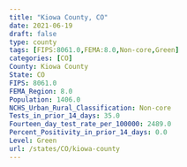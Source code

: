 ```yaml
---
title: "Kiowa County, CO"
date: 2021-06-19
draft: false
type: county
tags: [FIPS:8061.0,FEMA:8.0,Non-core,Green]
categories: [CO]
County: Kiowa County
State: CO
FIPS: 8061.0
FEMA_Region: 8.0
Population: 1406.0
NCHS_Urban_Rural_Classification: Non-core
Tests_in_prior_14_days: 35.0
Fourteen_day_test_rate_per_100000: 2489.0
Percent_Positivity_in_prior_14_days: 0.0
Level: Green
url: /states/CO/kiowa-county
---
```



